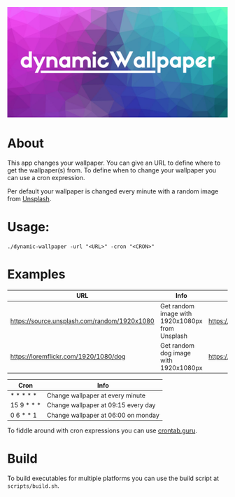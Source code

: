 ![dynamicWallpaper](https://raw.githubusercontent.com/bst27/dynamic-wallpaper/master/website/banner.png)

# About
This app changes your wallpaper. You can give an URL to define where to get the wallpaper(s) from.
To define when to change your wallpaper you can use a cron expression.

Per default your wallpaper is changed every minute with a random image from [Unsplash](https://unsplash.com).

# Usage:
```
./dynamic-wallpaper -url "<URL>" -cron "<CRON>"
```

# Examples
| URL                                          | Info                                            | See                          |
|----------------------------------------------|-------------------------------------------------|------------------------------|
| https://source.unsplash.com/random/1920x1080 | Get random image with 1920x1080px from Unsplash | https://source.unsplash.com/ |
| https://loremflickr.com/1920/1080/dog        | Get random dog image with 1920x1080px           | https://loremflickr.com/     |

| Cron | Info |
|------|------|
| * * * * *  | Change wallpaper at every minute |
| 15 9 * * * | Change wallpaper at 09:15 every day |
| 0 6 * * 1  | Change wallpaper at 06:00 on monday |

To fiddle around with cron expressions you can use [crontab.guru](https://crontab.guru).

# Build
To build executables for multiple platforms you can use the build script at `scripts/build.sh`.